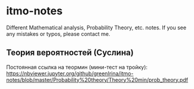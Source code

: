 ﻿# itmo-notes
 Different Mathematical analysis, Probability Theory, etc. notes. If you see any mistakes or typos, please contact me.

## Теория вероятностей (Суслина)
Постоянная ссылка на теормин (мини-тест на тройку): https://nbviewer.jupyter.org/github/greenIrina/itmo-notes/blob/master/Probability%20theory/Theory%20min/prob_theory.pdf
